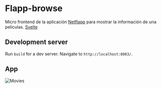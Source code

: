 # Flapp-browse

Micro frontend de la aplicación [Netflapp](https://github.com/JooseNavarro/netflappo) para mostrar la información de una peliculas.
[Svelte]('https://svelte.dev/')

## Development server

Run `build` for a dev server. Navigate to `http://localhost:8083/`.

## App


![Movies](https://raw.githubusercontent.com/JooseNavarro/flapp-watch/master/movies.png)
